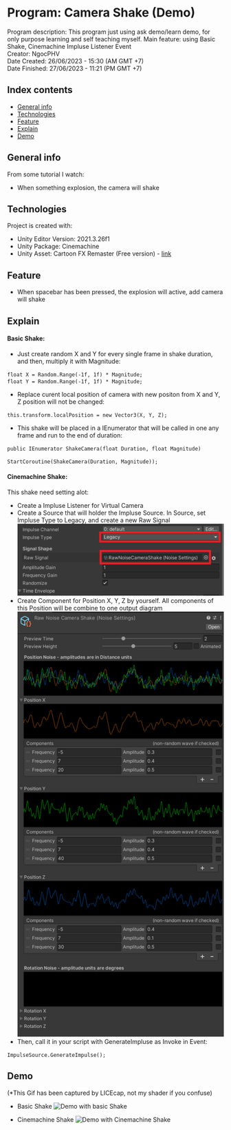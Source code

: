 # Program: Camera Shake (Demo)
Program description: This program just using ask demo/learn demo, for only purpose learning and self teaching myself. Main feature: using Basic Shake, Cinemachine Impluse Listener Event <br />
Creator: NgocPHV <br />
Date Created: 26/06/2023 - 15:30 (AM GMT +7) <br />
Date Finished: 27/06/2023 - 11:21 (PM GMT +7)  <br />

## Index contents
* [General info](#general-info)
* [Technologies](#technologies)
* [Feature](#feature)
* [Explain](#explain)
* [Demo](#demo)

## General info
From some tutorial I watch: <br />
- When something explosion, the camera will shake

## Technologies
Project is created with:
* Unity Editor Version: 2021.3.26f1
* Unity Package: Cinemachine
* Unity Asset: Cartoon FX Remaster (Free version) - [link](https://assetstore.unity.com/packages/vfx/particles/cartoon-fx-remaster-free-109565)
 
## Feature
- When spacebar has been pressed, the explosion will active, add camera will shake

## Explain
#### Basic Shake:
- Just create random X and Y for every single frame in shake duration, and then, multiply it with Magnitude:
```
float X = Random.Range(-1f, 1f) * Magnitude;
float Y = Random.Range(-1f, 1f) * Magnitude;
```
- Replace curent local position of camera with new positon from X and Y, Z position will not be changed:
```
this.transform.localPosition = new Vector3(X, Y, Z);
```
- This shake will be placed in a IEnumerator that will be called in one any frame and run to the end of duration:
```
public IEnumerator ShakeCamera(float Duration, float Magnitude)
```
```
StartCoroutine(ShakeCamera(Duration, Magnitude));
```

#### Cinemachine Shake:
This shake need setting alot:
- Create a Impluse Listener for Virtual Camera
- Create a Source that will holder the Impluse Source. In Source, set Impluse Type to Legacy, and create a new Raw Signal <br />
![Impluse Source Setting](./Image/ImpluseSourceSetting.png)
- Create Component for Position X, Y, Z by yourself. All components of this Position will be combine to one output diagram <br />
![Raw Signal Setting](./Image/RawSignalSetting.png)
- Then, call it in your script with GenerateImpluse as Invoke in Event:
```
ImpulseSource.GenerateImpulse();
```

## Demo
(*This Gif has been captured by LICEcap, not my shader if you confuse)
- Basic Shake
![Demo with basic Shake](./Gif/BasicShakeCamera.gif)


- Cinemachine Shake
![Demo with Cinemachine Shake](./Gif/CameraShakeWithCinemachine.gif)
